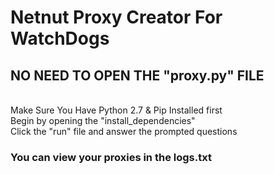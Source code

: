 # Netnut Proxy Creator For WatchDogs
## NO NEED TO OPEN THE "proxy.py" FILE
</br>
Make Sure You Have Python 2.7 & Pip Installed first
</br>
Begin by opening the "install_dependencies" 
</br>
Click the "run" file and answer the prompted questions</strong>

### You can view your proxies in the logs.txt 

